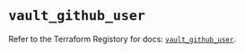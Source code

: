 # `vault_github_user`

Refer to the Terraform Registory for docs: [`vault_github_user`](https://www.terraform.io/docs/providers/vault/r/github_user).
